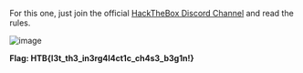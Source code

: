For this one, just join the official [HackTheBox Discord Channel](https://discord.com/channels/473760315293696010/976817398281818142) and read the rules.

![image](https://user-images.githubusercontent.com/26480299/169339452-54886615-8a47-47ff-9440-693b2702de24.png)

**Flag: HTB{l3t_th3_in3rg4l4ct1c_ch4s3_b3g1n!}**
